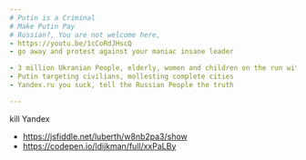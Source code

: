 ```yaml
---
# Putin is a Criminal
# Make Putin Pay
# Russian?, You are not welcome here, 
- https://youtu.be/1cCoRdJHscQ
- go away and protest against your maniac insane leader

- 3 million Ukranian People, elderly, women and children on the run with no food and water in freezing weather
- Putin targeting civilians, mollesting complete cities
- Yandex.ru you suck, tell the Russian People the truth

---
```




kill Yandex
- https://jsfiddle.net/luberth/w8nb2pa3/show
- https://codepen.io/ldijkman/full/xxPaLBy
